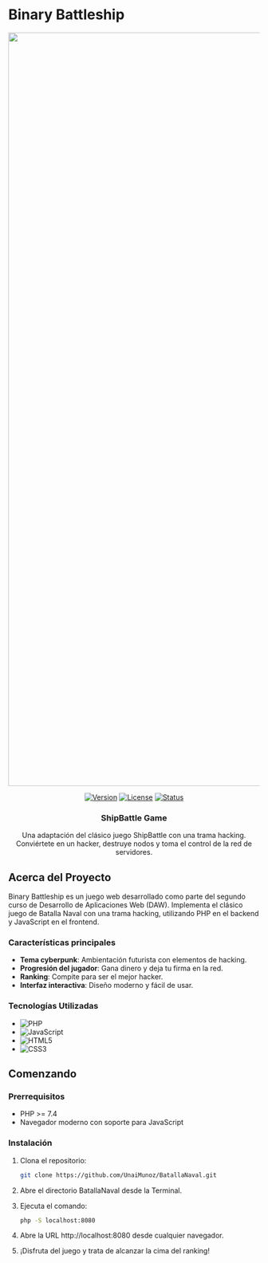 # Binary Battleship

<div align="center">

<img width="1512" alt="Binary Battleship Logo" src="https://github.com/user-attachments/assets/275dd16a-e85c-414a-90ae-34865592e904">

[![Version](https://img.shields.io/badge/version-1.0.0-blue.svg)](https://github.com/UnaiMunoz/BatallaNaval)
[![License](https://img.shields.io/badge/license-MIT-green.svg)](https://opensource.org/licenses/MIT)
[![Status](https://img.shields.io/badge/status-active-success.svg)]()

  <h3 align="center">ShipBattle Game</h3>

  <p align="center">
    Una adaptación del clásico juego ShipBattle con una trama hacking.
    <br>
    Conviértete en un hacker, destruye nodos y toma el control de la red de servidores.
  </p>
</div>

## Acerca del Proyecto

Binary Battleship es un juego web desarrollado como parte del segundo curso de Desarrollo de Aplicaciones Web (DAW). Implementa el clásico juego de Batalla Naval con una trama hacking, utilizando PHP en el backend y JavaScript en el frontend.

### Características principales

- **Tema cyberpunk**: Ambientación futurista con elementos de hacking.
- **Progresión del jugador**: Gana dinero y deja tu firma en la red.
- **Ranking**: Compite para ser el mejor hacker.
- **Interfaz interactiva**: Diseño moderno y fácil de usar.

### Tecnologías Utilizadas

- ![PHP](https://img.shields.io/badge/PHP-7.4+-777BB4?style=for-the-badge&logo=php&logoColor=white)
- ![JavaScript](https://img.shields.io/badge/JavaScript-ES6+-F7DF1E?style=for-the-badge&logo=javascript&logoColor=black)
- ![HTML5](https://img.shields.io/badge/HTML5-E34F26?style=for-the-badge&logo=html5&logoColor=white)
- ![CSS3](https://img.shields.io/badge/CSS3-1572B6?style=for-the-badge&logo=css3&logoColor=white)

## Comenzando

### Prerrequisitos

- PHP >= 7.4
- Navegador moderno con soporte para JavaScript

### Instalación

1. Clona el repositorio:
   ```sh
   git clone https://github.com/UnaiMunoz/BatallaNaval.git
   ```  
2. Abre el directorio BatallaNaval desde la Terminal.

3. Ejecuta el comando:
    ```sh
   php -S localhost:8080
   ```
4. Abre la URL http://localhost:8080 desde cualquier navegador.

5. ¡Disfruta del juego y trata de alcanzar la cima del ranking!
